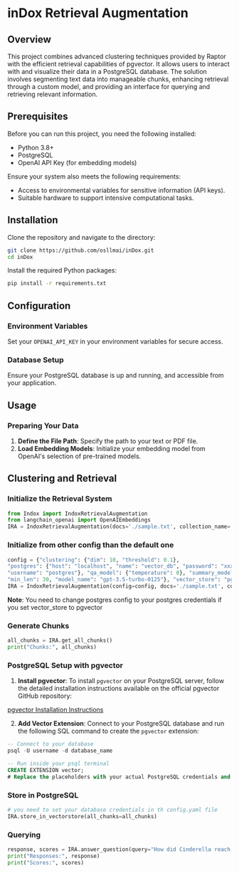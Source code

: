 # inDox Retrieval Augmentation

## Overview

This project combines advanced clustering techniques provided by Raptor with the efficient retrieval capabilities of pgvector. It allows users to interact with and visualize their data in a PostgreSQL database. The solution involves segmenting text data into manageable chunks, enhancing retrieval through a custom model, and providing an interface for querying and retrieving relevant information.

## Prerequisites

Before you can run this project, you need the following installed:
- Python 3.8+
- PostgreSQL
- OpenAI API Key (for embedding models)

Ensure your system also meets the following requirements:
- Access to environmental variables for sensitive information (API keys).
- Suitable hardware to support intensive computational tasks.


## Installation

Clone the repository and navigate to the directory:

```bash
git clone https://github.com/osllmai/inDox.git
cd inDox
```

Install the required Python packages:

```bash
pip install -r requirements.txt
```

## Configuration

### Environment Variables
Set your `OPENAI_API_KEY` in your environment variables for secure access.

### Database Setup
Ensure your PostgreSQL database is up and running, and accessible from your application.

## Usage

### Preparing Your Data

1. **Define the File Path**: Specify the path to your text or PDF file.
2. **Load Embedding Models**: Initialize your embedding model from OpenAI's selection of pre-trained models.

## Clustering and Retrieval

### Initialize the Retrieval System

```python
from Indox import IndoxRetrievalAugmentation
from langchain_openai import OpenAIEmbeddings
IRA = IndoxRetrievalAugmentation(docs='./sample.txt', collection_name='sample_c',embeddings=OpenAIEmbeddings(), max_tokens=100)
```

### Initialize from other config than the default one

```python
config = {"clustering": {"dim": 10, "threshold": 0.1},
"postgres": {"host": "localhost", "name": "vector_db", "password": "xxx", "port": 5432,
"username": "postgres"}, "qa_model": {"temperature": 0}, "summary_model": {"max_tokens": 100,
"min_len": 30, "model_name": "gpt-3.5-turbo-0125"}, "vector_store": "pgvector"}
IRA = IndoxRetrievalAugmentation(config=config, docs='./sample.txt', collection_name='sample_c',embeddings=OpenAIEmbeddings(), max_tokens=100)
```
**Note**: You need to change postgres config to your postgres credentials if you set vector_store to pgvector

### Generate Chunks

```python
all_chunks = IRA.get_all_chunks()
print("Chunks:", all_chunks)
```


### PostgreSQL Setup with pgvector

1. **Install pgvector**: To install `pgvector` on your PostgreSQL server, follow the detailed installation instructions available on the official pgvector GitHub repository:

[pgvector Installation Instructions](https://github.com/pgvector/pgvector)

2. **Add Vector Extension**:
   Connect to your PostgreSQL database and run the following SQL command to create the `pgvector` extension:

```sql
-- Connect to your database
psql -U username -d database_name

-- Run inside your psql terminal
CREATE EXTENSION vector;
# Replace the placeholders with your actual PostgreSQL credentials and details
```

### Store in PostgreSQL

```python
# you need to set your database credentials in th config.yaml file
IRA.store_in_vectorstore(all_chunks=all_chunks)
```


### Querying

```python
response, scores = IRA.answer_question(query="How did Cinderella reach her happy ending?", top_k=5)
print("Responses:", response)
print("Scores:", scores)
```




